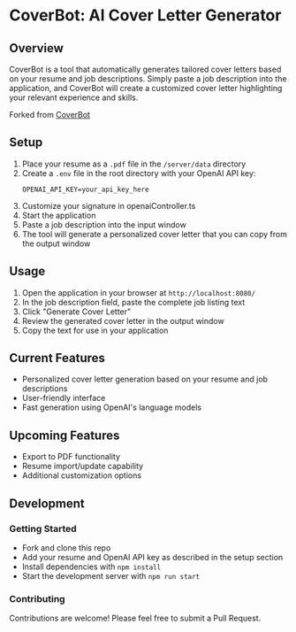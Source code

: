 # CoverBot: AI Cover Letter Generator

## Overview

CoverBot is a tool that automatically generates tailored cover letters based on your resume and job descriptions. Simply paste a job description into the application, and CoverBot will create a customized cover letter highlighting your relevant experience and skills.

Forked from [CoverBot](https://github.com/mcphail-alex/CoverBot)

## Setup

1. Place your resume as a `.pdf` file in the `/server/data` directory
2. Create a `.env` file in the root directory with your OpenAI API key:
   ```
   OPENAI_API_KEY=your_api_key_here
   ```
3. Customize your signature in openaiController.ts
4. Start the application
5. Paste a job description into the input window
6. The tool will generate a personalized cover letter that you can copy from the output window

## Usage

1. Open the application in your browser at `http://localhost:8080/`
2. In the job description field, paste the complete job listing text
3. Click "Generate Cover Letter"
4. Review the generated cover letter in the output window
5. Copy the text for use in your application

## Current Features

- Personalized cover letter generation based on your resume and job descriptions
- User-friendly interface
- Fast generation using OpenAI's language models

## Upcoming Features

- Export to PDF functionality
- Resume import/update capability
- Additional customization options

## Development

### Getting Started

- Fork and clone this repo
- Add your resume and OpenAI API key as described in the setup section
- Install dependencies with `npm install`
- Start the development server with `npm run start`

### Contributing

Contributions are welcome! Please feel free to submit a Pull Request.
